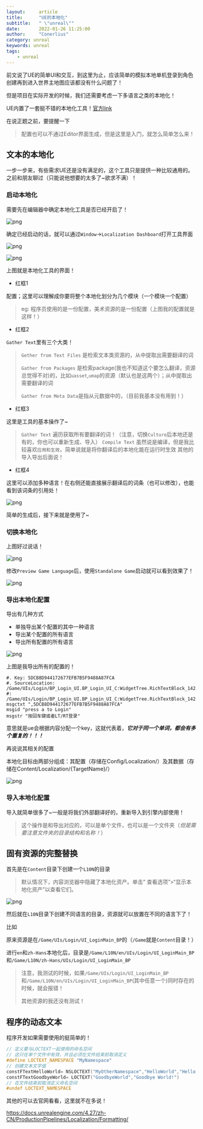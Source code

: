 ```yaml
---
layout:     article
title:      "UE的本地化"
subtitle:   " \"unreal\""
date:       2022-01-26 11:25:00
author:     "Conerlius"
category: unreal
keywords: unreal
tags:
    - unreal
---
```


前文说了UE的简单UI和交互，到这里为止，应该简单的模拟本地单机登录到角色创建再到进入世界主地图应该都没有什么问题了！

但是项目在实际开发的时候，我们还需要考虑一下多语言之类的本地化！

UE内置了一套挺不错的本地化工具！[官方link](https://docs.unrealengine.com/4.27/zh-CN/ProductionPipelines/Localization)

在说正题之前，要提醒一下

> 配置也可以不通过Editor界面生成，但是这里是入门，就怎么简单怎么来！

## 文本的本地化

一步一步来，有些需求UE还是没有满足的，这个工具只是提供一种比较通用的。之前和朋友聊过（只能说他想要的太多了~欲求不满）！

### 启动本地化

需要先在编辑器中确定本地化工具是否已经开启了！

![png](/images/computer/game/ue/simple_tutorial/12.png)

确定已经启动的话，就可以通过`Window`->`Localization Dashboard`打开工具界面

![png](/images/computer/game/ue/simple_tutorial/13.png)

![png](/images/computer/game/ue/simple_tutorial/14.png)

上图就是本地化工具的界面！

- 红框1

配置；这里可以理解成你要将整个本地化划分为几个模块（一个模块一个配置）

> eg: 程序员使用的是一份配置，美术资源的是一份配置（上图我的配置就是这样！）


- 红框2

`Gather Text`里有三个大类！

> `Gether from Text Files` 是检索文本类资源的，从中提取出需要翻译的词
> 
> `Gather from Packages` 是检索package(我也不知道这个要怎么翻译，资源总觉得不对)的，比如`uasset`,`umap`的资源（默认也是这两个）；从中提取出需要翻译的词
> 
> `Gather from Meta Data`是指从元数据中的，（目前我基本没有用到！）


- 红框3

这里是工具的基本操作了~

> `Gather Text` 遍历获取所有要翻译的词！（注意，切换`Culture`后本地还是有的，你也可以重新生成、导入）
> `Compile Text` 虽然说是编译，但是我比较喜欢`应用和生效`，简单说就是将你翻译后的本地化能在运行时生效
> 其他的导入导出后面说！

- 红框4

这里可以添加多种语言！在右侧还能直接展示翻译后的词条（也可以修改），也能看到该词条的引用处！

![png](/images/computer/game/ue/simple_tutorial/15.png)

简单的生成后，接下来就是使用了~

### 切换本地化

上图好过说话！

![png](/images/computer/game/ue/simple_tutorial/16.png)

修改`Preview Game Language`后，使用`Standalone Game`启动就可以看到效果了！

![png](/images/computer/game/ue/simple_tutorial/17.png)


### 导出本地化配置

导出有几种方式

- 单独导出某个配置的其中一种语言
- 导出某个配置的所有语言
- 导出所有配置的所有语言

![png](/images/computer/game/ue/simple_tutorial/18.png)

上图是我导出所有的配置的！

```
#. Key:	5DCB8D944172677EFB7B5F9488A87FCA
#. SourceLocation:	/Game/UIs/Login/BP_Login_UI.BP_Login_UI_C:WidgetTree.RichTextBlock_142.Text
#: /Game/UIs/Login/BP_Login_UI.BP_Login_UI_C:WidgetTree.RichTextBlock_142.Text
msgctxt ",5DCB8D944172677EFB7B5F9488A87FCA"
msgid "press a to Login"
msgstr "按回车键或者LT/RT登录"
```

意思就是ue会根据内容分配一个key，这就代表着，***它对于同一个单词，都会有多个重复的！！！***

再说说其相关的配置

本地化目标由两部分组成：其配置（存储在Config/Localization/）及其数据（存储在Content/Localization/{TargetName}/）

![png](/images/computer/game/ue/simple_tutorial/19.png)

### 导入本地化配置

导入就简单很多了~一般是将我们外部翻译好的，重新导入到引擎内部使用！

> 这个操作是和导出对应的，可以是单个文件，也可以是一个文件夹（*但是需要注意文件夹的目录结构和名称！*）


## 固有资源的完整替换

首先是在`Content`目录下创建一个`L10N`的目录

> 默认情况下，内容浏览器中隐藏了本地化资产。单击“ 查看选项”>“显示本地化资产”以查看它们。

![png](/images/computer/game/ue/simple_tutorial/20.png)

然后就在`L10N`目录下创建不同语言的目录，资源就可以放置在不同的语言下了！

比如

原来资源是在`/Game/UIs/Login/UI_LoginMain_BP`的（`/Game`就是`Content`目录！）

进行`en`和`zh-Hans`本地化后，目录是`/Game/L10N/en/UIs/Login/UI_LoginMain_BP`和`/Game/L10N/zh-Hans/UIs/Login/UI_LoginMain_BP`

> 注意，我测试的时候，如果`/Game/UIs/Login/UI_LoginMain_BP`和`/Game/L10N/en/UIs/Login/UI_LoginMain_BP`(其中任意一个)同时存在的时候，就会报错！
> 
> 其他资源的我还没有测试！

## 程序的动态文本

程序开发如果需要使用的挺简单的！

```c++
// 定义要与LOCTEXT一起使用的命名空间
// 这只在单个文件中有效，并且必须在文件结束前取消定义
#define LOCTEXT_NAMESPACE "MyNamespace"
// 创建文本文字值
constFTextHelloWorld= NSLOCTEXT("MyOtherNamespace","HelloWorld","Hello World!")
constFTextGoodbyeWorld= LOCTEXT("GoodbyeWorld","Goodbye World!")
// 在文件结束前取消定义命名空间
#undef LOCTEXT_NAMESPACE
```

其他的可以去官网看看，这里就不在多说！

https://docs.unrealengine.com/4.27/zh-CN/ProductionPipelines/Localization/Formatting/